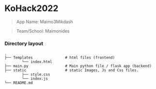 # KoHack2022 
> App Name: Maimo3Mikdash

> Team/School: Maimonides

### Directory layout

    .
    ├── Templates               # html files (frontend)
            └── index.html
    ├── main.py                 # Main python file / flask app (backend)
    ├── static                  # static Images, Js and Css files.
            ├── style.css
            └── index.js
    └── README.md 


